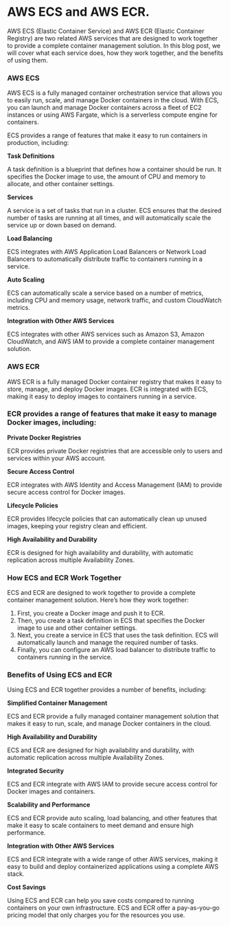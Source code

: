 # AWS ECS and AWS ECR.

AWS ECS (Elastic Container Service) and AWS ECR (Elastic Container Registry) are two related AWS services that are designed to work together to provide a complete container management solution. In this blog post, we will cover what each service does, how they work together, and the benefits of using them.

### AWS ECS <a href="#d78d" id="d78d"></a>

AWS ECS is a fully managed container orchestration service that allows you to easily run, scale, and manage Docker containers in the cloud. With ECS, you can launch and manage Docker containers across a fleet of EC2 instances or using AWS Fargate, which is a serverless compute engine for containers.

ECS provides a range of features that make it easy to run containers in production, including:

**Task Definitions**

A task definition is a blueprint that defines how a container should be run. It specifies the Docker image to use, the amount of CPU and memory to allocate, and other container settings.

**Services**

A service is a set of tasks that run in a cluster. ECS ensures that the desired number of tasks are running at all times, and will automatically scale the service up or down based on demand.

**Load Balancing**

ECS integrates with AWS Application Load Balancers or Network Load Balancers to automatically distribute traffic to containers running in a service.

**Auto Scaling**

ECS can automatically scale a service based on a number of metrics, including CPU and memory usage, network traffic, and custom CloudWatch metrics.

**Integration with Other AWS Services**

ECS integrates with other AWS services such as Amazon S3, Amazon CloudWatch, and AWS IAM to provide a complete container management solution.

### AWS ECR <a href="#id-2d9b" id="id-2d9b"></a>

AWS ECR is a fully managed Docker container registry that makes it easy to store, manage, and deploy Docker images. ECR is integrated with ECS, making it easy to deploy images to containers running in a service.

### ECR provides a range of features that make it easy to manage Docker images, including: <a href="#id-28bc" id="id-28bc"></a>

**Private Docker Registries**

ECR provides private Docker registries that are accessible only to users and services within your AWS account.

**Secure Access Control**

ECR integrates with AWS Identity and Access Management (IAM) to provide secure access control for Docker images.

**Lifecycle Policies**

ECR provides lifecycle policies that can automatically clean up unused images, keeping your registry clean and efficient.

**High Availability and Durability**

ECR is designed for high availability and durability, with automatic replication across multiple Availability Zones.

### How ECS and ECR Work Together <a href="#c85b" id="c85b"></a>

ECS and ECR are designed to work together to provide a complete container management solution. Here’s how they work together:

1. First, you create a Docker image and push it to ECR.
2. Then, you create a task definition in ECS that specifies the Docker image to use and other container settings.
3. Next, you create a service in ECS that uses the task definition. ECS will automatically launch and manage the required number of tasks.
4. Finally, you can configure an AWS load balancer to distribute traffic to containers running in the service.

### Benefits of Using ECS and ECR <a href="#d2f3" id="d2f3"></a>

Using ECS and ECR together provides a number of benefits, including:

**Simplified Container Management**

ECS and ECR provide a fully managed container management solution that makes it easy to run, scale, and manage Docker containers in the cloud.

**High Availability and Durability**

ECS and ECR are designed for high availability and durability, with automatic replication across multiple Availability Zones.

**Integrated Security**

ECS and ECR integrate with AWS IAM to provide secure access control for Docker images and containers.

**Scalability and Performance**

ECS and ECR provide auto scaling, load balancing, and other features that make it easy to scale containers to meet demand and ensure high performance.

**Integration with Other AWS Services**

ECS and ECR integrate with a wide range of other AWS services, making it easy to build and deploy containerized applications using a complete AWS stack.

**Cost Savings**

Using ECS and ECR can help you save costs compared to running containers on your own infrastructure. ECS and ECR offer a pay-as-you-go pricing model that only charges you for the resources you use.
